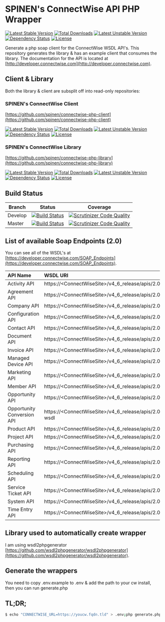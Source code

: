 # SPINEN's ConnectWise API PHP Wrapper

[![Latest Stable Version](https://poser.pugx.org/spinen/connectwise-php-generator/v/stable)](https://packagist.org/packages/spinen/connectwise-php-generator)
[![Total Downloads](https://poser.pugx.org/spinen/connectwise-php-generator/downloads)](https://packagist.org/packages/spinen/connectwise-php-generator)
[![Latest Unstable Version](https://poser.pugx.org/spinen/connectwise-php-generator/v/unstable)](https://packagist.org/packages/spinen/connectwise-php-generator)
[![Dependency Status](https://www.versioneye.com/php/spinen:laravel-garbage-man/0.1.1/badge.svg)](https://www.versioneye.com/php/spinen:laravel-garbage-man/0.1.1)
[![License](https://poser.pugx.org/spinen/connectwise-php-generator/license)](https://packagist.org/packages/spinen/connectwise-php-generator)

Generate a php soap client for the ConnectWise WSDL API's. This repository generates the library & has an example client that consumes the library. The documentation for the API is located at [http://developer.connectwise.com](http://developer.connectwise.com).

## Client & Library

Both the library & client are subsplit off into read-only repositories:

### SPINEN's ConnectWise Client

[https://github.com/spinen/connectwise-php-client](https://github.com/spinen/connectwise-php-client)

[![Latest Stable Version](https://poser.pugx.org/spinen/connectwise-php-client/v/stable)](https://packagist.org/packages/spinen/connectwise-php-client)
[![Total Downloads](https://poser.pugx.org/spinen/connectwise-php-client/downloads)](https://packagist.org/packages/spinen/connectwise-php-client)
[![Latest Unstable Version](https://poser.pugx.org/spinen/connectwise-php-client/v/unstable)](https://packagist.org/packages/spinen/connectwise-php-client)
[![Dependency Status](https://www.versioneye.com/php/spinen:laravel-garbage-man/0.1.1/badge.svg)](https://www.versioneye.com/php/spinen:laravel-garbage-man/0.1.1)
[![License](https://poser.pugx.org/spinen/connectwise-php-client/license)](https://packagist.org/packages/spinen/connectwise-php-client)

### SPINEN's ConnectWise Library

[https://github.com/spinen/connectwise-php-library](https://github.com/spinen/connectwise-php-library)

[![Latest Stable Version](https://poser.pugx.org/spinen/connectwise-php-library/v/stable)](https://packagist.org/packages/spinen/connectwise-php-library)
[![Total Downloads](https://poser.pugx.org/spinen/connectwise-php-library/downloads)](https://packagist.org/packages/spinen/connectwise-php-library)
[![Latest Unstable Version](https://poser.pugx.org/spinen/connectwise-php-library/v/unstable)](https://packagist.org/packages/spinen/connectwise-php-library)
[![Dependency Status](https://www.versioneye.com/php/spinen:laravel-garbage-man/0.1.1/badge.svg)](https://www.versioneye.com/php/spinen:laravel-garbage-man/0.1.1)
[![License](https://poser.pugx.org/spinen/connectwise-php-library/license)](https://packagist.org/packages/spinen/connectwise-php-library)

## Build Status

| Branch | Status | Coverage |
| ------ | :----: | :------: |
| Develop | [![Build Status](https://travis-ci.org/spinen/connectwise-php-generator.svg?branch=develop)](https://travis-ci.org/spinen/connectwise-php-generator) | [![Scrutinizer Code Quality](https://scrutinizer-ci.com/g/spinen/connectwise-php-library-generator/badges/quality-score.png?b=develop)](https://scrutinizer-ci.com/g/spinen/connectwise-php-library-generator/?branch=develop) |
| Master | [![Build Status](https://travis-ci.org/spinen/connectwise-php-generator.svg?branch=master)](https://travis-ci.org/spinen/connectwise-php-generator) | [![Scrutinizer Code Quality](https://scrutinizer-ci.com/g/spinen/connectwise-php-library-generator/badges/quality-score.png?b=master)](https://scrutinizer-ci.com/g/spinen/connectwise-php-library-generator/?branch=master) |

## List of available Soap Endpoints (2.0)

You can see all of the WSDL's at [https://developer.connectwise.com/SOAP_Endpoints](https://developer.connectwise.com/SOAP_Endpoints).

| API Name | WSDL URI |
|:-----|:----|
| Activity API | https://&lt;ConnectWiseSite&gt;/v4_6_release/apis/2.0/ActivityApi.asmx?wsdl |
| Agreement API | https://&lt;ConnectWiseSite&gt;/v4_6_release/apis/2.0/AgreementApi.asmx?wsdl |
| Company API | https://&lt;ConnectWiseSite&gt;/v4_6_release/apis/2.0/CompanyApi.asmx?wsdl |
| Configuration API | https://&lt;ConnectWiseSite&gt;/v4_6_release/apis/2.0/ConfigurationAPI.asmx?wsdl | 
| Contact API | https://&lt;ConnectWiseSite&gt;/v4_6_release/apis/2.0/ContactApi.asmx?wsdl |
| Document API | https://&lt;ConnectWiseSite&gt;/v4_6_release/apis/2.0/DocumentApi.asmx?wsdl |
| Invoice API | https://&lt;ConnectWiseSite&gt;/v4_6_release/apis/2.0/InvoiceApi.asmx?wsdl |
| Managed Device API | https://&lt;ConnectWiseSite&gt;/v4_6_release/apis/2.0/ManagedDeviceApi.asmx?wsdl |
| Marketing API | https://&lt;ConnectWiseSite&gt;/v4_6_release/apis/2.0/MarketingApi.asmx?wsdl |
| Member API | https://&lt;ConnectWiseSite&gt;/v4_6_release/apis/2.0/MemberApi.asmx?wsdl |
| Opportunity API | https://&lt;ConnectWiseSite&gt;/v4_6_release/apis/2.0/OpportunityApi.asmx?wsdl |
| Opportunity Conversion API | https://&lt;ConnectWiseSite&gt;/v4_6_release/apis/2.0/OpportunityConversionApi.asmx?wsdl |
| Product API | https://&lt;ConnectWiseSite&gt;/v4_6_release/apis/2.0/ProductApi.asmx?wsdl |
| Project API | https://&lt;ConnectWiseSite&gt;/v4_6_release/apis/2.0/ProjectApi.asmx?wsdl |
| Purchasing API | https://&lt;ConnectWiseSite&gt;/v4_6_release/apis/2.0/PurchasingApi.asmx?wsdl |
| Reporting API | https://&lt;ConnectWiseSite&gt;/v4_6_release/apis/2.0/ReportingApi.asmx?wsdl |
| Scheduling API | https://&lt;ConnectWiseSite&gt;/v4_6_release/apis/2.0/SchedulingApi.asmx?wsdl |
| Service Ticket API | https://&lt;ConnectWiseSite&gt;/v4_6_release/apis/2.0/ServiceTicketApi.asmx?wsdl |
| System API | https://&lt;ConnectWiseSite&gt;/v4_6_release/apis/2.0/SystemApi.asmx?wsdl |
| Time Entry API | https://&lt;ConnectWiseSite&gt;/v4_6_release/apis/2.0/TimeEntryApi.asmx?wsdl |

## Library used to automatically create wrapper

I am using wsdl2phpgenerator [https://github.com/wsdl2phpgenerator/wsdl2phpgenerator](https://github.com/wsdl2phpgenerator/wsdl2phpgenerator).

## Generate the wrappers

You need to copy .env.example to .env & add the path to your cw install, then you can run generate.php

## TL;DR;

```bash
$ echo "CONNECTWISE_URL=https://youcw.fqdn.tld" > .env;php generate.php
```

